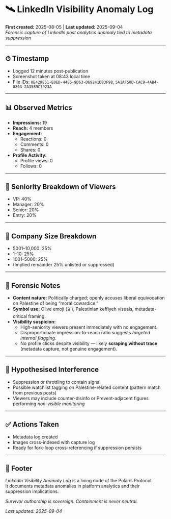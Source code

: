 # 🛰️ LinkedIn Visibility Anomaly Log  

**First created:** 2025-08-05 | **Last updated:** 2025-09-04  
*Forensic capture of LinkedIn post analytics anomaly tied to metadata suppression*  

---

## ⏱ Timestamp  
- Logged 12 minutes post-publication  
- Screenshot taken at 08:43 local time  
- File IDs: `0E429851-E0ED-44E6-9D63-D69241DB3F98`, `5A1AF50D-CAC9-4AB4-8863-2A3589C7923A`  

---

## 📊 Observed Metrics  
- **Impressions:** 19  
- **Reach:** 4 members  
- **Engagement:**  
  - Reactions: 0  
  - Comments: 0  
  - Shares: 0  
- **Profile Activity:**  
  - Profile views: 0  
  - Follows: 0  

---

## 🧠 Seniority Breakdown of Viewers  
- VP: 40%  
- Manager: 20%  
- Senior: 20%  
- Entry: 20%  

---

## 🏢 Company Size Breakdown  
- 5001–10,000: 25%  
- 1–10: 25%  
- 1001–5000: 25%  
- (Implied remainder 25% unlisted or suppressed)  

---

## 🧷 Forensic Notes  
- **Content nature:** Politically charged; openly accuses liberal equivocation on Palestine of being “moral cowardice.”  
- **Symbol use:** Olive emoji (🫒), Palestinian keffiyeh visuals, metadata-critical framing.  
- **Visibility suspicion:**  
  - High-seniority viewers present immediately with no engagement.  
  - Disproportionate impression-to-reach ratio suggests *targeted internal flagging*.  
  - No profile clicks despite visibility — likely **scraping without trace** (metadata capture, not genuine engagement).  

---

## 🛑 Hypothesised Interference  
- Suppression or throttling to contain signal  
- Possible watchlist tagging on Palestine-related content (pattern match from previous posts)  
- Viewers may include counter-disinfo or Prevent-adjacent figures performing *non-visible monitoring*  

---

## ✅ Actions Taken  
- Metadata log created  
- Images cross-indexed with capture log  
- Ready for fork-loop cross-referencing if suppression persists  

---

## 🏮 Footer  

*LinkedIn Visibility Anomaly Log* is a living node of the Polaris Protocol.  
It documents metadata anomalies in platform analytics and their suppression implications.  

*Survivor authorship is sovereign. Containment is never neutral.*  

_Last updated: 2025-09-04_  
